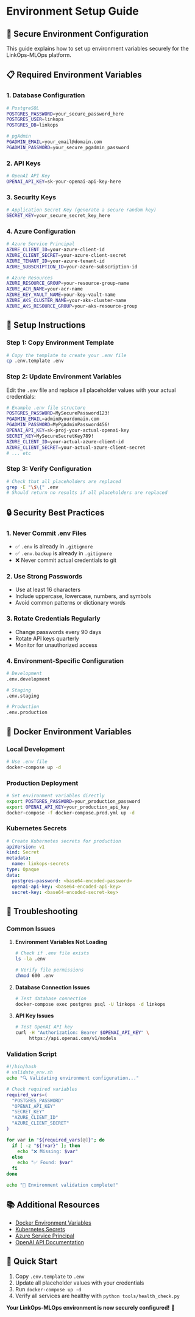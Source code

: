 # Environment Setup Guide

## 🔐 **Secure Environment Configuration**

This guide explains how to set up environment variables securely for the LinkOps-MLOps platform.

## 📋 **Required Environment Variables**

### **1. Database Configuration**

```bash
# PostgreSQL
POSTGRES_PASSWORD=your_secure_password_here
POSTGRES_USER=linkops
POSTGRES_DB=linkops

# pgAdmin
PGADMIN_EMAIL=your_email@domain.com
PGADMIN_PASSWORD=your_secure_pgadmin_password
```

### **2. API Keys**

```bash
# OpenAI API Key
OPENAI_API_KEY=sk-your-openai-api-key-here
```

### **3. Security Keys**

```bash
# Application Secret Key (generate a secure random key)
SECRET_KEY=your_secure_secret_key_here
```

### **4. Azure Configuration**

```bash
# Azure Service Principal
AZURE_CLIENT_ID=your-azure-client-id
AZURE_CLIENT_SECRET=your-azure-client-secret
AZURE_TENANT_ID=your-azure-tenant-id
AZURE_SUBSCRIPTION_ID=your-azure-subscription-id

# Azure Resources
AZURE_RESOURCE_GROUP=your-resource-group-name
AZURE_ACR_NAME=your-acr-name
AZURE_KEY_VAULT_NAME=your-key-vault-name
AZURE_AKS_CLUSTER_NAME=your-aks-cluster-name
AZURE_AKS_RESOURCE_GROUP=your-aks-resource-group
```

## 🚀 **Setup Instructions**

### **Step 1: Copy Environment Template**

```bash
# Copy the template to create your .env file
cp .env.template .env
```

### **Step 2: Update Environment Variables**

Edit the `.env` file and replace all placeholder values with your actual credentials:

```bash
# Example .env file structure
POSTGRES_PASSWORD=MySecurePassword123!
PGADMIN_EMAIL=admin@yourdomain.com
PGADMIN_PASSWORD=MyPgAdminPassword456!
OPENAI_API_KEY=sk-proj-your-actual-openai-key
SECRET_KEY=MySecureSecretKey789!
AZURE_CLIENT_ID=your-actual-azure-client-id
AZURE_CLIENT_SECRET=your-actual-azure-client-secret
# ... etc
```

### **Step 3: Verify Configuration**

```bash
# Check that all placeholders are replaced
grep -E "\$\{" .env
# Should return no results if all placeholders are replaced
```

## 🔒 **Security Best Practices**

### **1. Never Commit .env Files**

- ✅ `.env` is already in `.gitignore`
- ✅ `.env.backup` is already in `.gitignore`
- ❌ Never commit actual credentials to git

### **2. Use Strong Passwords**

- Use at least 16 characters
- Include uppercase, lowercase, numbers, and symbols
- Avoid common patterns or dictionary words

### **3. Rotate Credentials Regularly**

- Change passwords every 90 days
- Rotate API keys quarterly
- Monitor for unauthorized access

### **4. Environment-Specific Configuration**

```bash
# Development
.env.development

# Staging
.env.staging

# Production
.env.production
```

## 🐳 **Docker Environment Variables**

### **Local Development**

```bash
# Use .env file
docker-compose up -d
```

### **Production Deployment**

```bash
# Set environment variables directly
export POSTGRES_PASSWORD=your_production_password
export OPENAI_API_KEY=your_production_api_key
docker-compose -f docker-compose.prod.yml up -d
```

### **Kubernetes Secrets**

```yaml
# Create Kubernetes secrets for production
apiVersion: v1
kind: Secret
metadata:
  name: linkops-secrets
type: Opaque
data:
  postgres-password: <base64-encoded-password>
  openai-api-key: <base64-encoded-api-key>
  secret-key: <base64-encoded-secret-key>
```

## 🔧 **Troubleshooting**

### **Common Issues**

1. **Environment Variables Not Loading**

   ```bash
   # Check if .env file exists
   ls -la .env

   # Verify file permissions
   chmod 600 .env
   ```

2. **Database Connection Issues**

   ```bash
   # Test database connection
   docker-compose exec postgres psql -U linkops -d linkops
   ```

3. **API Key Issues**
   ```bash
   # Test OpenAI API key
   curl -H "Authorization: Bearer $OPENAI_API_KEY" \
        https://api.openai.com/v1/models
   ```

### **Validation Script**

```bash
#!/bin/bash
# validate_env.sh
echo "🔍 Validating environment configuration..."

# Check required variables
required_vars=(
  "POSTGRES_PASSWORD"
  "OPENAI_API_KEY"
  "SECRET_KEY"
  "AZURE_CLIENT_ID"
  "AZURE_CLIENT_SECRET"
)

for var in "${required_vars[@]}"; do
  if [ -z "${!var}" ]; then
    echo "❌ Missing: $var"
  else
    echo "✅ Found: $var"
  fi
done

echo "🎯 Environment validation complete!"
```

## 📚 **Additional Resources**

- [Docker Environment Variables](https://docs.docker.com/compose/environment-variables/)
- [Kubernetes Secrets](https://kubernetes.io/docs/concepts/configuration/secret/)
- [Azure Service Principal](https://docs.microsoft.com/en-us/azure/active-directory/develop/app-objects-and-service-principals)
- [OpenAI API Documentation](https://platform.openai.com/docs/api-reference)

## 🎯 **Quick Start**

1. Copy `.env.template` to `.env`
2. Update all placeholder values with your credentials
3. Run `docker-compose up -d`
4. Verify all services are healthy with `python tools/health_check.py`

**Your LinkOps-MLOps environment is now securely configured!** 🔐
